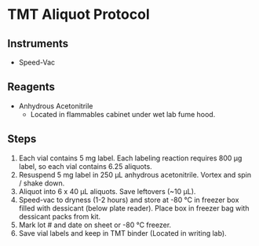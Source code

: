 # TMT Aliquot Protocol

## Instruments

* Speed-Vac

## Reagents

* Anhydrous Acetonitrile
    * Located in flammables cabinet under wet lab fume hood.

## Steps

1. Each vial contains 5 mg label. Each labeling reaction requires 800 μg label,
   so each vial contains 6.25 aliquots.
2. Resuspend 5 mg label in 250 μL anhydrous acetonitrile. Vortex and spin /
   shake down.
3. Aliquot into 6 x 40 μL aliquots. Save leftovers (~10 μL).
4. Speed-vac to dryness (1-2 hours) and store at -80 °C in freezer box filled
   with dessicant (below plate reader). Place box in freezer bag with dessicant
   packs from kit.
5. Mark lot # and date on sheet or -80 °C freezer.
6. Save vial labels and keep in TMT binder (Located in writing lab).
